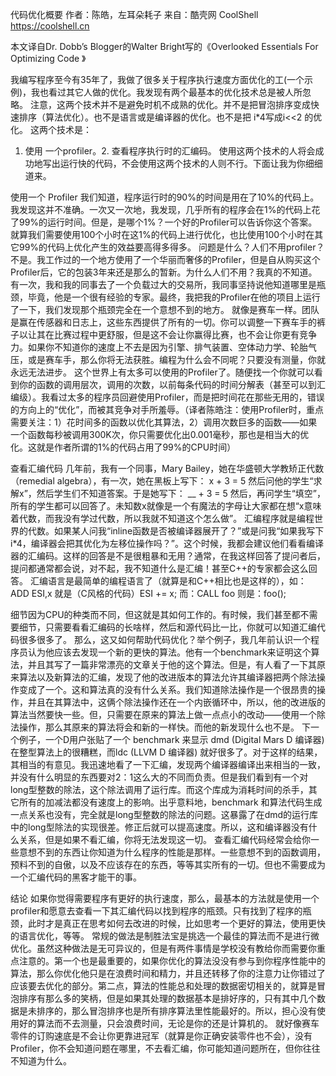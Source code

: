 代码优化概要
作者：陈皓，左耳朵耗子
来自：酷壳网 CoolShell https://coolshell.cn

本文译自Dr. Dobb’s Blogger的Walter Bright写的《Overlooked Essentials For Optimizing Code 》

我编写程序至今有35年了，我做了很多关于程序执行速度方面优化的工(一个示例)，我也看过其它人做的优化。我发现有两个最基本的优化技术总是被人所忽略。 注意，这两个技术并不是避免时机不成熟的优化。并不是把冒泡排序变成快速排序（算法优化）。也不是语言或是编译器的优化。也不是把 i*4写成i<<2 的优化。 这两个技术是：
1. 使用 一个profiler。2. 查看程序执行时的汇编码。
使用这两个技术的人将会成功地写出运行快的代码，不会使用这两个技术的人则不行。下面让我为你细细道来。

使用一个 Profiler
我们知道，程序运行时的90%的时间是用在了10%的代码上。我发现这并不准确。一次又一次地，我发现，几乎所有的程序会在1%的代码上花了99%的运行时间。但是，是哪个1%？一个好的Profiler可以告诉你这个答案。就算我们需要使用100个小时在这1%的代码上进行优化，也比使用100个小时在其它99%的代码上优化产生的效益要高得多得多。 问题是什么？人们不用profiler？不是。我工作过的一个地方使用了一个华丽而奢侈的Profiler，但是自从购买这个Profiler后，它的包装3年来还是那么的暂新。为什么人们不用？我真的不知道。有一次，我和我的同事去了一个负载过大的交易所，我同事坚持说他知道哪里是瓶颈，毕竟，他是一个很有经验的专家。最终，我把我的Profiler在他的项目上运行了一下，我们发现那个瓶颈完全在一个意想不到的地方。 就像是赛车一样。团队是赢在传感器和日志上，这些东西提供了所有的一切。你可以调整一下赛车手的裤子以让其在比赛过程中更舒服，但是这不会让你赢得比赛，也不会让你更有竞争力。如果你不知道你的速度上不去是因为引擎、排气装置、空体动力学、轮胎气压，或是赛车手，那么你将无法获胜。编程为什么会不同呢？只要没有测量，你就永远无法进步。 这个世界上有太多可以使用的Profiler了。随便找一个你就可以看到你的函数的调用层次，调用的次数，以前每条代码的时间分解表（甚至可以到汇编级）。我看过太多的程序员回避使用Profiler，而是把时间花在那些无用的，错误的方向上的“优化”，而被其竞争对手所羞辱。（译者陈皓注：使用Profiler时，重点需要关注：1）花时间多的函数以优化其算法，2）调用次数巨多的函数——如果一个函数每秒被调用300K次，你只需要优化出0.001毫秒，那也是相当大的优化。这就是作者所谓的1%的代码占用了99%的CPU时间）

查看汇编代码
几年前，我有一个同事，Mary Bailey，她在华盛顿大学教矫正代数（remedial algebra），有一次，她在黑板上写下： x + 3 = 5 然后问他的学生“求解x”，然后学生们不知道答案。于是她写下： __ + 3 = 5 然后，再问学生“填空”，所有的学生都可以回答了。未知数x就像是一个有魔法的字母让大家都在想“x意味着代数，而我没有学过代数，所以我就不知道这个怎么做”。 汇编程序就是编程世界的代数。如果某人问我“inline函数是否被编译器展开了？”或是问我“如果我写下i*4，编译器会把其优化为左移位操作吗？”。这个时候，我都会建议他们看看编译器的汇编码。这样的回答是不是很粗暴和无用？通常，在我这样回答了提问者后，提问都通常都会说，对不起，我不知道什么是汇编！甚至C++的专家都会这么回答。 汇编语言是最简单的编程语言了（就算是和C++相比也是这样的），如：
ADD ESI,x 就是（C风格的代码）ESI += x; 而：CALL foo 则是：foo();

细节因为CPU的种类而不同，但这就是其如何工作的。有时候，我们甚至都不需要细节，只需要看看汇编码的长啥样，然后和源代码比一比，你就可以知道汇编代码很多很多了。 那么，这又如何帮助代码优化？举个例子，我几年前认识一个程序员认为他应该去发现一个新的更快的算法。他有一个benchmark来证明这个算法，并且其写了一篇非常漂亮的文章关于他的这个算法。但是，有人看了一下其原来算法以及新算法的汇编，发现了他的改进版本的算法允许其编译器把两个除法操作变成了一个。这和算法真的没有什么关系。我们知道除法操作是一个很昂贵的操作，并且在其算法中，这俩个除法操作还在一个内嵌循环中，所以，他的改进版的算法当然要快一些。但，只需要在原来的算法上做一点点小的改动——使用一个除法操作，那么其原来的算法将会和新的一样快。而他的新发现什么也不是。 下一个例子，一个D用户张贴了一个 benchmark 来显示 dmd (Digital Mars D 编译器)在整型算法上的很糟糕，而ldc (LLVM D 编译器) 就好很多了。对于这样的结果，其相当的有意见。我迅速地看了一下汇编，发现两个编译器编译出来相当的一致，并没有什么明显的东西要对2：1这么大的不同而负责。但是我们看到有一个对long型整数的除法，这个除法调用了运行库。而这个库成为消耗时间的杀手，其它所有的加减法都没有速度上的影响。出乎意料地，benchmark 和算法代码生成一点关系也没有，完全就是long型整数的除法的问题。这暴露了在dmd的运行库中的long型除法的实现很差。修正后就可以提高速度。所以，这和编译器没有什么关系，但是如果不看汇编，你将无法发现这一切。 查看汇编代码经常会给你一些意想不到的东西让你知道为什么程序的性能是那样。一些意想不到的函数调用，预料不到的自傲，以及不应该存在的东西，等等其实所有的一切。但也不需要成为一个汇编代码的黑客才能干的事。

结论
如果你觉得需要程序有更好的执行速度，那么，最基本的方法就是使用一个profiler和愿意去查看一下其汇编代码以找到程序的瓶颈。只有找到了程序的瓶颈，此时才是真正在思考如何去改进的时候，比如思考一个更好的算法，使用更快的语言优化，等等。 常规的做法是制胜法宝是挑选一个最佳的算法而不是进行微优化。虽然这种做法是无可异议的，但是有两件事情是学校没有教给你而需要你重点注意的。第一个也是最重要的，如果你优化的算法没没有参与到你程序性能中的算法，那么你优化他只是在浪费时间和精力，并且还转移了你的注意力让你错过了应该要去优化的部分。第二点，算法的性能总和处理的数据密切相关的，就算是冒泡排序有那么多的笑柄，但是如果其处理的数据基本是排好序的，只有其中几个数据是未排序的，那么冒泡排序也是所有排序算法里性能最好的。所以，担心没有使用好的算法而不去测量，只会浪费时间，无论是你的还是计算机的。 就好像赛车零件的订购速底是不会让你更靠进冠军（就算是你正确安装零件也不会），没有Profiler，你不会知道问题在哪里，不去看汇编，你可能知道问题所在，但你往往不知道为什么。